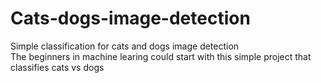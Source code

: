 # Cats-dogs-image-detection
Simple classification for cats and dogs image detection<br>
The beginners in machine learing could start with this simple project that classifies cats vs dogs
